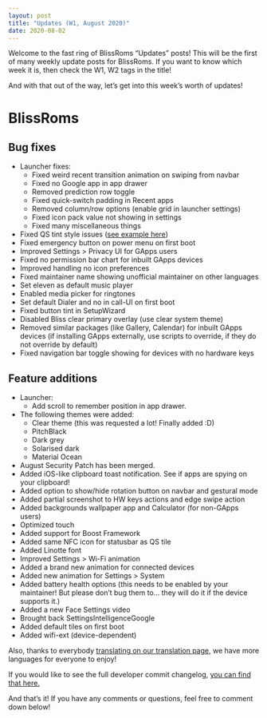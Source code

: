 ```yaml
---
layout: post
title: "Updates (W1, August 2020)"
date: 2020-08-02
---
```


Welcome to the fast ring of BlissRoms “Updates” posts! This will be the first of many weekly update posts for BlissRoms. If you want to know which week it is, then check the W1, W2 tags in the title!

And with that out of the way, let’s get into this week’s worth of updates!

# BlissRoms

## Bug fixes

- Launcher fixes:
    - Fixed weird recent transition animation on swiping from navbar
    - Fixed no Google app in app drawer
    - Removed prediction row toggle
    - Fixed quick-switch padding in Recent apps
    - Removed column/row options (enable grid in launcher settings)
    - Fixed icon pack value not showing in settings
    - Fixed many miscellaneous things
- Fixed QS tint style issues ([see example here][qs-tint-style-issue-example])
- Fixed emergency button on power menu on first boot
- Improved Settings > Privacy UI for GApps users
- Fixed no permission bar chart for inbuilt GApps devices
- Improved handling no icon preferences
- Fixed maintainer name showing unofficial maintainer on other languages
- Set eleven as default music player
- Enabled media picker for ringtones
- Set default Dialer and no in call-UI on first boot
- Fixed button tint in SetupWizard
- Disabled Bliss clear primary overlay (use clear system theme)
- Removed similar packages (like Gallery, Calendar) for inbuilt GApps devices (if installing GApps externally, use scripts to override, if they do not override by default)
- Fixed navigation bar toggle showing for devices with no hardware keys

[qs-tint-style-issue-example]: https://drive.google.com/file/d/1-6X0s5TtOOecWsYaj_AbIW0VsnfBPirJ/view

## Feature additions

- Launcher:
    - Add scroll to remember position in app drawer.
- The following themes were added:
    - Clear theme (this was requested a lot! Finally added :D)
    - PitchBlack
    - Dark grey
    - Solarised dark
    - Material Ocean
- August Security Patch has been merged.
- Added iOS-like clipboard toast notification. See if apps are spying on your clipboard!
- Added option to show/hide rotation button on navbar and gestural mode
- Added partial screenshot to HW keys actions and edge swipe action
- Added backgrounds wallpaper app and Calculator (for non-GApps users)
- Optimized touch
- Added support for Boost Framework
- Added same NFC icon for statusbar as QS tile
- Added Linotte font
- Improved Settings > Wi-Fi animation
- Added a brand new animation for connected devices
- Added new animation for Settings > System
- Added battery health options (this needs to be enabled by your maintainer! But please don’t bug them to… they will do it if the device supports it.)
- Added a new Face Settings video
- Brought back SettingsIntelligenceGoogle
- Added default tiles on first boot
- Added wifi-ext (device-dependent)

Also, thanks to everybody [translating on our translation page][translation-page], we have more languages for everyone to enjoy!

[translation-page]: https://translate.blissroms.com/

If you would like to see the full developer commit changelog, [you can find that here.][developer-commit-changelog]

[developer-commit-changelog]: https://github.com/BlissRoms-Devices/Changelogs/blob/q/Changelog.txt

And that’s it! If you have any comments or questions, feel free to comment down below!
